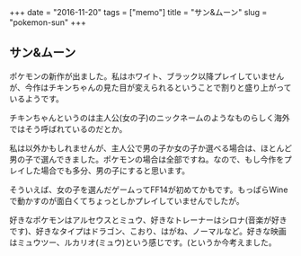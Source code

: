 +++
date = "2016-11-20"
tags =  ["memo"]
title = "サン&ムーン"
slug = "pokemon-sun"
+++

## サン&ムーン		

ポケモンの新作が出ました。私はホワイト、ブラック以降プレイしていませんが、今作はチキンちゃんの見た目が変えられるということで割りと盛り上がっているようです。

チキンちゃんというのは主人公(女の子)のニックネームのようなものらしく海外ではそう呼ばれているのだとか。

私は以外かもしれませんが、主人公で男の子か女の子か選べる場合は、ほとんど男の子で選んできました。ポケモンの場合は全部ですね。なので、もし今作をプレイした場合でも多分、男の子にすると思います。

そういえば、女の子を選んだゲームってFF14が初めてかもです。もっぱらWineで動かすのが面白くてちょっとしかプレイしていませんでしたが。

好きなポケモンはアルセウスとミュウ、好きなトレーナーはシロナ(音楽が好きです)、好きなタイプはドラゴン、こおり、はがね、ノーマルなど。好きな映画はミュウツー、ルカリオ(ミュウ)という感じです。(というか今考えました。
